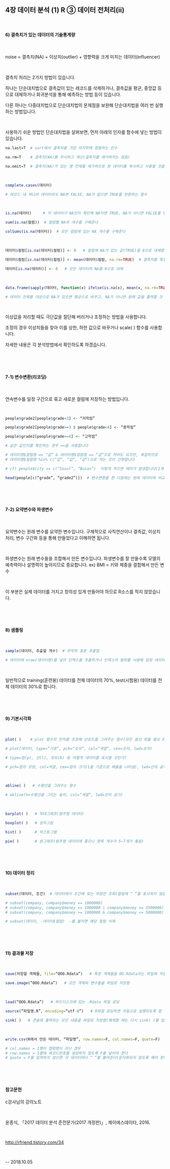 ## 4장 데이터 분석  (1) R  ③ 데이터 전처리(ii)

​

#### 6) 결측치가 있는 데이터의 기술통계량 

​

noise = 결측치(NA) + 이상치(outlier) + 영향력을 크게 미치는 데이터(influencer)

​

결측치 처리는 2가지 방법이 있습니다.

하나는 단순대치법으로 결측값이 있는 레코드를 삭제하거나, 결측값을 평균, 중앙값 등으로 대체하거나 회귀분석을 통해 예측하는 방법 등이 있습니다.

다른 하나는 다중대치법으로 단순대치법의 문제점을 보완해 단순대치법을 여러 번 실행하는 방법입니다.

​

사용하기 쉬운 방법인 단순대치법을 살펴보면, 먼저 아래의 인자를 함수에 넣는 방법이 있습니다.

```R
na.last=T  # sort에서 결측치를 가장 마지막에 정렬하는 인수

na.rm=T    # 결측치(NA)를 무시하고 계산(결측치를 제거하지는 않음)

na.omit=T  # 결측치(NA)가 있는 행 전체를 제거하므로 원 데이터를 복사하고 사용할 것을 권장
```

​          

```R
complete.cases(데이터)

# 레코드 내 하나의 데이터라도 NA면 FALSE, NA가 없으면 TRUE를 반환하는 함수
```

​     

```R
is.na(데이터)     # 각 데이터가 NA인지 확인해 NA이면 TRUE, NA가 아니면 FALSE를 반환하는 함수

sum(is.na(컬럼))  # 컬럼별 NA의 개수를 구해준다

colSums(is.na(데이터))  # 모든 컬럼에 있는 NA 개수를 구해준다
```

​     

```R
데이터$컬럼[is.na(데이터$컬럼)] <- 0   # 컬럼에 NA가 있는 값(TRUE)을 0으로 대체함

데이터$컬럼[is.na(데이터$컬럼)] <- mean(데이터$컬럼, na.rm=TRUE)  # 결측치를 특정 컬럼의 평균으로 대체

데이터[is.na(데이터)] <- 0   # 모든 데이터의 NA를 0으로 대체
```

​     

```R
data.frame(sapply(데이터, function(x) ifelse(is.na(x), mean(x, na.rm=TRUE), x)))

# 데이터 전체를 대상으로 NA가 있으면 평균으로 바꾸고, NA가 아니면 원래 값을 출력할 것
```

​     

이상값을 처리할 때도 극단값을 절단해 버리거나 조정하는 방법을 사용합니다.

조정의 경우 이상치들을 찾아 이를 상한, 하한 값으로 바꾸거나 scale( ) 함수를 사용합니다.

자세한 내용은 각 분석방법에서 확인하도록 하겠습니다.

​  

​  

#### 7-1) 변수변환(리코딩)

​

연속변수를 일정 구간으로 묶고 새로운 컬럼에 저장하는 방법입니다.

​     

```R
people$grade2[people$grade<3] <- “저학점”

people$grade2[people$grade>=3 $ people$grade<4] <- “중학점”

people$grade2[people$grade>=4] <- “고학점”

# 같은 값인지를 확인하는 경우 ==을 사용합니다

# 데이터명$컬럼명 == “값” & 데이터명$컬럼명 == “값”으로 적어도 되지만, 복잡하므로
# 데이터명$컬럼명 %in% c(“값”, “값”, “값”)으로 적는 것이 간편합니다

# cf) people$city == c(“Seoul”, “Busan”)  이렇게 적으면 에러가 발생합니다(1개 값만 가능)

head(people[c(“grade”, “grade2”)])  # 변수변환을 한 다음에는 원래 데이터와 비교해야 합니다
```

​     

​    

#### 7-2) 요약변수와 파생변수

​

요약변수는 원래 변수를 요약한 변수입니다. 구체적으로 사칙연산이나 결측값, 이상치 처리, 변수 구간화 등을 통해 만들었다고 이해하면 됩니다.

​

파생변수는 원래 변수들을 조합해서 만든 변수입니다. 파생변수를 잘 만들수록 모델의 예측력이나 설명력이 높아지므로 중요합니다. ex) BMI = 키와 체중을 결합해서 만든 변수

​     

이 부분은 실제 데이터를 가지고 창의성 있게 만들어야 하므로 R소스를 적지 않았습니다.

​     

​

#### 8) 샘플링

​

```R
sample(데이터, 추출할 개수)  # 무작위 표본 추출법

# 데이터에 nrow(데이터명)를 넣어 인덱스를 추출하거나 인덱스의 범위를 사용해 일정 데이터만 가지고 추출할 수도 있습니다
```

​     

일반적으로 training(훈련용) 데이터를 전체 데이터의 70%, test(시험용) 데이터를 전체 데이터의 30%로 합니다.

​     

​     

#### 9) 기본시각화

​

```R
plot( )    # plot 함수의 인자를 조정해 산포도를 그려주는 함수(모든 옵션 외울 필요 X)

# plot(데이터, type=“기호”, pch=“숫자”, col=“색깔”, cex=숫자, lwd=숫자)

# type=점(p), 선(l), 모두(b) 등 어떻게 데이터를 표시할 것인가?

# pch=점의 모양, col=색깔, cex=점의 크기(1을 기준으로 배율을 나타냄), lwd=선의 굵기
```

​     

```R
abline( )   # 수평선을 그려주는 함수

# abline(h=수평선을 그리는 높이, col=“색깔”, lwd=선의 굵기)
```

​     

```R
barplot( )   # 막대그래프(범주형 데이터)

boxplot( )   # 상자그림

hist( )      # 히스토그램

pie( )       # 원그래프(범주형 데이터에 좋으나 항목 개수가 5~7개가 좋음)
```

​     

​     

#### 10) 데이터 정리

​     

```R
subset(데이터, 조건)  # 데이터에서 조건에 맞는 부분만 조회(컬럼에 “ ”를 표시하지 않음)

# subset(company, company$money == 1000000)
# subset(company, company$money == 1000000 | company$money == 3500000)
# subset(company, company$money >= 1000000 & company$money <= 5000000) ★

# subset(데이터, -데이터$컬럼)  -를 붙이면 해당 컬럼 삭제
```

​     

​     

#### 11) 결과물 저장

​

```R
save(저장할 객체들, file=“OOO.Rdata”)   # 특정 객체들을 OO.Rdata라는 파일에 저장함

save.image(“OOO.Rdata”)   # 모든 객체와 변수들을 파일로 저장함
```

​     

```R
load(“OOO.Rdata”)   # 하드디스크에 있는 .Rdata 파일 로딩

source(“파일명.R”, encoding=“utf-8”)   # R파일 로딩하면 자동으로 실행되도록 함

sink( )   # 콘솔에 출력되는 모든 내용을 파일로 저장함(해제할 때는 다시 sink( )를 입력해야 한다)
```

​     

```R
write.csv(R에서 만든 데이터, “파일명”, row.names=F, col.names=F, quote=F)  # csv 파일로 출력

# col.names = 1행이 컬럼명이 아닌 경우
# row.names = 1열에 레코드번호를 생성하지 않도록 F를 넣어야 한다
# quote = F를 입력하지 않으면 각 데이터마다 “ ”를 붙여준다(문자화되지 않도록 해야 한다)  
```

​     

​         

#### 참고문헌

c강사님의 강의노트

​     

윤종식, 「2017 데이터 분석 준전문가(2017 개정판)」, 제이에스데이타, 2016.

​     

http://rfriend.tistory.com/34

​

-- 2018.10.05

